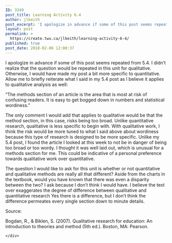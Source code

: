```yaml
---
ID: 3349
post_title: Learning Activity 6.4
author: jlkeith
post_excerpt: 'I apologize in advance if some of this post seems repeated from 5.4. I didn&rsquo;t realize that the question would be repeated in this unit for qualitative. Otherwise, I would have made my post a bit more specific to quantitative. Allow me to briefly reiterate what I said in my 5.4 post as I believe [&hellip;]'
layout: post
permalink: >
  https://create.twu.ca/jlkeith/learning-activity-6-4/
published: true
post_date: 2018-02-06 12:00:37
---
```

<p>I apologize in advance if some of this post seems repeated from 5.4. I didn’t realize that the question would be repeated in this unit for qualitative. Otherwise, I would have made my post a bit more specific to quantitative. Allow me to briefly reiterate what I said in my 5.4 post as I believe it applies to qualitative analysis as well:</p>
<p>“The methods section of an article is the area that is most at risk of confusing readers. It is easy to get bogged down in numbers and statistical wordiness.”</p>
<p>The only comment I would add that applies to qualitative would be that the method section, in this case, risks being too broad. Unlike quantitative research, qualitative is less specific to begin with. With qualitative work, I think the risk would be more tuned to what I said above about wordiness because this type of research is designed to be more specific. Unlike my 5.4 post, I found the article I looked at this week to not be in danger of being too broad or too wordy. I thought it was well laid out, which is unusual for a methods section for me. This could be indicative of a personal preference towards qualitative work over quantitative. </p>
<p>The question I would like to ask for this unit is whether or not quantitative and qualitative methods are really all that different? Aside from the charts in the textbook, would you have known that there was even a disparity between the two? I ask because I don’t think I would have. I believe the text over exaggerates the degree of difference between qualitative and quantitative research Yes there is a difference, but I don’t think the difference permeates every single section down to minute details.</p>
<p>Source:</p>
<p>Bogdan, R., &amp; Biklen, S. (2007). Qualitative research for education: An introduction to theories and method (5th ed.). Boston, MA: Pearson.</p>
<div id="themify_builder_content-69" data-postid="69" class="themify_builder_content themify_builder_content-69 themify_builder">

    </div>
<!-- /themify_builder_content -->